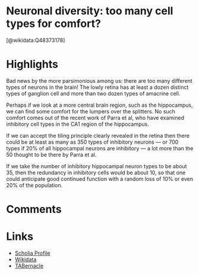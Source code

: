 
Neuronal diversity: too many cell types for comfort?
====================================================
  
  [@wikidata:Q48373178]  

# Highlights
 Bad news by the more parsimonious among us: there are too many different types of neurons in the brain! The lowly retina has at least a dozen distinct types of ganglion cell and more than two dozen types of amacrine cell.

Perhaps if we look at a more central brain region, such as the hippocampus, we can find some comfort for the lumpers over the splitters. No such comfort comes out of the recent work of Parra et al, who have examined inhibitory cell types in the CA1 region of the hippocampus. 

If we can accept the tiling principle clearly revealed in the retina then there could be at least as many as 350 types of inhibitory neurons — or 700 types if 20% of all hippocampal neurons are inhibitory — a lot more than the 50 thought to be there by Parra et al.

If we take the number of inhibitory hippocampal neuron types to be about 35, then the redundancy in inhibitory cells would be about 10, so that one could anticipate good continued function with a random loss of 10% or even 20% of the population.
# Comments

# Links
  
 * [Scholia Profile](https://scholia.toolforge.org/work/Q48373178)  
 * [Wikidata](https://www.wikidata.org/wiki/Q48373178)  
 * [TABernacle](https://tabernacle.toolforge.org/?#/tab/manual/Q48373178/P921%3BP4510)  
